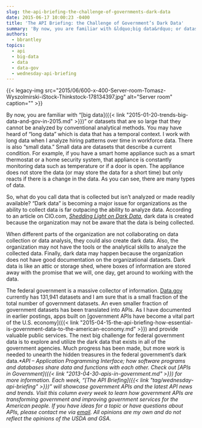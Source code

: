 ```yaml
---
slug: the-api-briefing-the-challenge-of-governments-dark-data
date: 2015-06-17 10:00:23 -0400
title: 'The API Briefing: the Challenge of Government’s Dark Data'
summary: 'By now, you are familiar with &ldquo;big data&rdquo; or datasets that are so large that they cannot be analyzed by conventional analytical methods. You may have heard of &ldquo;long data&rdquo; which is data that has a temporal context. I work with long data when I analyze hiring patterns over time in workforce data. There is'
authors:
  - bbrantley
topics:
  - api
  - big-data
  - data
  - data-gov
  - wednesday-api-briefing
---
```


{{< legacy-img src="2015/06/600-x-400-Server-room-Tomasz-Wyszolmirski-iStock-Thinkstock-178134397.jpg" alt="Server room" caption="" >}} 

By now, you are familiar with “[big data]({{< link "2015-01-20-trends-big-data-and-gov-in-2015.md" >}})” or datasets that are so large that they cannot be analyzed by conventional analytical methods. You may have heard of “long data” which is data that has a temporal context. I work with long data when I analyze hiring patterns over time in workforce data. There is also “small data.” Small data are datasets that describe a current condition. For example, if you have a smart home appliance such as a smart thermostat or a home security system, that appliance is constantly monitoring data such as temperature or if a door is open. The appliance does not store the data (or may store the data for a short time) but only reacts if there is a change in the data. As you can see, there are many types of data.

So, what do you call data that is collected but isn’t analyzed or made readily available? “Dark data” is becoming a major issue for organizations as the ability to collect data is far outpacing the ability to analyze data. According to an article on CIO.com, _<a href="http://www.cio.com/article/2926089/data-analytics/shedding-light-on-dark-data.html" target="_blank">Shedding Light on Dark Data</a>_, dark data is created because the organization may not be aware that the data is being collected.

When different parts of the organization are not collaborating on data collection or data analysis, they could also create dark data. Also, the organization may not have the tools or the analytical skills to analyze the collected data. Finally, dark data may happen because the organization does not have good documentation on the organizational datasets. Dark data is like an attic or storage shed, where boxes of information are stored away with the promise that we will, one day, get around to working with the data.

The federal government is a massive collector of information. <a href="http://www.data.gov/" target="_blank">Data.gov</a> currently has 131,941 datasets and I am sure that is a small fraction of the total number of government datasets. An even smaller fraction of government datasets has been translated into APIs. As I have documented in earlier postings, apps built on [government APIs have become a vital part of the U.S. economy]({{< link "2015-04-15-the-api-briefing-how-essential-is-government-data-to-the-american-economy.md" >}}) and provide valuable public services. The next big challenge for federal government data is to explore and utilize the dark data that exists in all of the government agencies. Much progress has been made, but more work is needed to unearth the hidden treasures in the federal government’s dark data._*API – Application Programming Interface; how software programs and databases share data and functions with each other. Check out [APIs in Government]({{< link "2013-04-30-apis-in-government.md" >}}) for more information._
_Each week, “[The API Briefing]({{< link "tag/wednesday-api-briefing" >}})” will showcase government APIs and the latest API news and trends. Visit this column every week to learn how government APIs are transforming government and improving government services for the American people. If you have ideas for a topic or have questions about APIs, please contact me via <a href="mailto:%20bill.brantley@wdc.usda.gov" target="_blank">email</a>. All opinions are my own and do not reflect the opinions of the USDA and GSA._